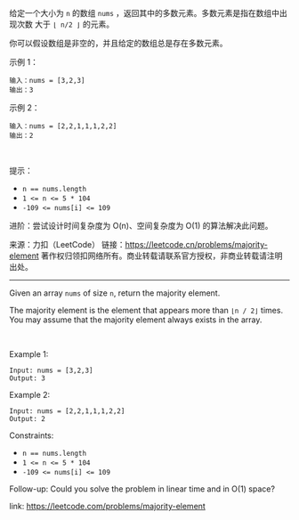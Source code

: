 给定一个大小为 `n` 的数组 `nums` ，返回其中的多数元素。多数元素是指在数组中出现次数 大于 `⌊ n/2 ⌋` 的元素。

你可以假设数组是非空的，并且给定的数组总是存在多数元素。


示例 1：

```
输入：nums = [3,2,3]
输出：3
```

示例 2：

```
输入：nums = [2,2,1,1,1,2,2]
输出：2
```
 

提示：
- `n == nums.length`
- `1 <= n <= 5 * 104`
- `-109 <= nums[i] <= 109`
 

进阶：尝试设计时间复杂度为 O(n)、空间复杂度为 O(1) 的算法解决此问题。

来源：力扣（LeetCode）
链接：https://leetcode.cn/problems/majority-element
著作权归领扣网络所有。商业转载请联系官方授权，非商业转载请注明出处。

---

Given an array `nums` of size `n`, return the majority element.

The majority element is the element that appears more than `⌊n / 2⌋` times. You may assume that the majority element always exists in the array.

 

Example 1:

```
Input: nums = [3,2,3]
Output: 3
```

Example 2:

```
Input: nums = [2,2,1,1,1,2,2]
Output: 2
```

Constraints:

- `n == nums.length`
- `1 <= n <= 5 * 104`
- `-109 <= nums[i] <= 109`
 

Follow-up: Could you solve the problem in linear time and in O(1) space?

link: https://leetcode.com/problems/majority-element
